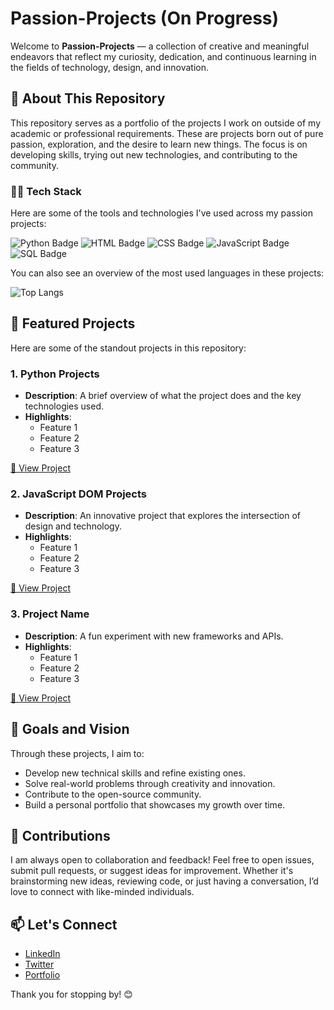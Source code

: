 # Passion-Projects (On Progress)

Welcome to **Passion-Projects** — a collection of creative and meaningful endeavors that reflect my curiosity, dedication, and continuous learning in the fields of technology, design, and innovation.

## 🚀 About This Repository

This repository serves as a portfolio of the projects I work on outside of my academic or professional requirements. These are projects born out of pure passion, exploration, and the desire to learn new things. The focus is on developing skills, trying out new technologies, and contributing to the community.

### 👨‍💻 Tech Stack

Here are some of the tools and technologies I've used across my passion projects:

![Python Badge](https://img.shields.io/badge/Language-Python-blue?style=flat-square)
![HTML Badge](https://img.shields.io/badge/Language-HTML-orange?style=flat-square)
![CSS Badge](https://img.shields.io/badge/Language-CSS-purple?style=flat-square)
![JavaScript Badge](https://img.shields.io/badge/Language-JavaScript-yellow?style=flat-square)
![SQL Badge](https://img.shields.io/badge/Language-SQL-green?style=flat-square)

You can also see an overview of the most used languages in these projects:

![Top Langs](https://github-readme-stats.vercel.app/api/top-langs/?username=Pratikchandrathakur&layout=compact&theme=radical&langs_count=10)

## 🌟 Featured Projects

Here are some of the standout projects in this repository:

### 1. **Python Projects**
   - **Description**: A brief overview of what the project does and the key technologies used.
   - **Highlights**: 
     - Feature 1
     - Feature 2
     - Feature 3

   [🔗 View Project](https://github.com/Pratikchandrathakur/Passion-Projects/tree/main/Python-Projects%20%F0%9F%98%84%F0%9F%90%8D)

### 2. **JavaScript DOM Projects**
   - **Description**: An innovative project that explores the intersection of design and technology.
   - **Highlights**: 
     - Feature 1
     - Feature 2
     - Feature 3

   [🔗 View Project](https://github.com/Pratikchandrathakur/Passion-Projects/tree/main/%F0%9F%8C%9F%20JavaScript%20DOM%20Magic%3A%20Unleash%20the%20Power!%20%F0%9F%AA%84%E2%9C%A8)

### 3. **Project Name**
   - **Description**: A fun experiment with new frameworks and APIs.
   - **Highlights**: 
     - Feature 1
     - Feature 2
     - Feature 3

   [🔗 View Project](#)

## 🎯 Goals and Vision

Through these projects, I aim to:
- Develop new technical skills and refine existing ones.
- Solve real-world problems through creativity and innovation.
- Contribute to the open-source community.
- Build a personal portfolio that showcases my growth over time.

## 🤝 Contributions

I am always open to collaboration and feedback! Feel free to open issues, submit pull requests, or suggest ideas for improvement. Whether it's brainstorming new ideas, reviewing code, or just having a conversation, I’d love to connect with like-minded individuals.

## 📫 Let's Connect

- [LinkedIn](https://linkedin.com/in/YOUR_LINKEDIN_PROFILE)
- [Twitter](https://twitter.com/YOUR_TWITTER_PROFILE)
- [Portfolio](https://yourportfolio.com)

Thank you for stopping by! 😊
